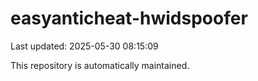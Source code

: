# easyanticheat-hwidspoofer

Last updated: 2025-05-30 08:15:09

This repository is automatically maintained.
